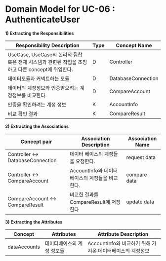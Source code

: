 # Domain Model for UC-06 : AuthenticateUser 

**1) Extracting the Responsibilities**

| Responsibility Description                                   | Type | Concept Name |
| ------------------------------------------------------------ | ---- | ------------ |
| UseCase, UseCase의 논리적 집합 혹은 전체 시스템과 관련된 작업을 조정하고 다른 concept에 위임한다. | D | Controller  |
| 데이터모듈과 커넥트하는 모듈 | D | DatabaseConnection |
| 데이터의 계정정보와 인증받으려는 계정정보를 비교한다. | D    | CompareAccount     |
| 인증을 확인하려는 계정 정보 | K | AccountInfo |
| 비교 확인 결과 | K | CompareResult |



**2) Extracting the Associations**

| Concept pair | Association Description | Association Name |
| ------------------ | ----------------------- | ---------------- |
| Controller  <->  DatabaseConnection  |  데이터 베이스의 계정들을 요청한다.  | request data |
| Controller  <->  CompareAccount | AccountInfo와 데이터베이스의 계정들을 비교한다. | compare data |
| CompareAccount <-> CompareResult | 비교한 결과를 CompareResult에 저장한다 | update data |

**3) Extracting the Attributes**

| Concept | Attributes | Attribute Description |
| ------- | ---------- | --------------------- |
| dataAccounts | 데이터베이스의 계정 정보들 | AccountInfo와 비교하기 위해 가져온 데이터베이스의 계정정보 |

